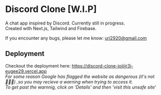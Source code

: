 # Discord Clone [W.I.P]

A chat app inspired by Discord. Currently still in progress.  
Created with Next.js, Tailwind and Firebase.  
  
If you encounter any bugs, please let me know: uri2920@gmail.com





## Deployment

Checkout the deployment here: https://discord-clone-jojiiir3j-eugee29.vercel.app  
*For some reason Google has flagged the website as dangerous (it's not 🤦🏻‍♂️) ,so you may recieve a warning when trying to access it.  
To get past the warnnig, click on 'Details' and then 'visit this unsafe site'*

